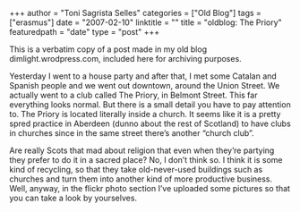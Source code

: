 +++
author = "Toni Sagrista Selles"
categories = ["Old Blog"]
tags = ["erasmus"]
date = "2007-02-10"
linktitle = ""
title = "oldblog: The Priory" 
featuredpath = "date"
type = "post"
+++

<div class="post-notice">
This is a verbatim copy of a post made in my old blog dimlight.wrodpress.com, included here for archiving purposes.
</div>

Yesterday I went to a house party and after that, I met some Catalan and Spanish people and we went out downtown, around the Union Street. We actually went to a club called The Priory, in Belmont Street. This far everything looks normal. But there is a small detail you have to pay attention to. The Priory is located literally inside a church. It seems like it is a pretty spred practice in Aberdeen (dunno about the rest of Scotland) to have clubs in churches since in the same street there’s another “church club”.

Are really Scots that mad about religion that even when they’re partying they prefer to do it in a sacred place? No, I don’t think so. I think it is some kind of recycling, so that they take old-never-used buildings such as churches and turn them into another kind of more productive business. Well, anyway, in the flickr photo section I’ve uploaded some pictures so that you can take a look by yourselves.

